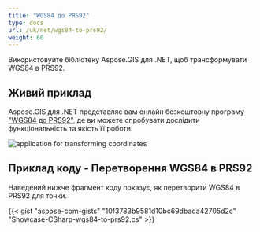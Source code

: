 ```yaml
---
title: "WGS84 до PRS92"
type: docs
url: /uk/net/wgs84-to-prs92/
weight: 60
---
```


Використовуйте бібліотеку Aspose.GIS для .NET, щоб трансформувати WGS84 в PRS92.

## **Живий приклад**

Aspose.GIS для .NET представляє вам онлайн безкоштовну програму ["WGS84 до PRS92"](https://products.aspose.app/gis/transformation/wgs84-to-prs92), де ви можете спробувати дослідити функціональність та якість її роботи.

![application for transforming coordinates](transform-coordinates.png)

## **Приклад коду - Перетворення WGS84 в PRS92**

Наведений нижче фрагмент коду показує, як перетворити WGS84 в PRS92 для точки.

{{< gist "aspose-com-gists" "10f3783b9581d10bc69dbada42705d2c" "Showcase-CSharp-wgs84-to-prs92.cs" >}}
